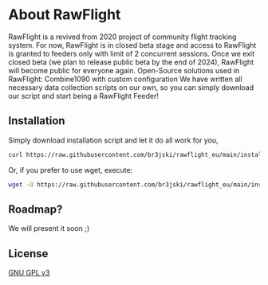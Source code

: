 # About RawFlight 

RawFlight is a revived from 2020 project of community flight tracking system. 
For now, RawFlight is in closed beta stage and access to RawFlight is granted to feeders only with limit of 2 concurrent sessions. Once we exit closed beta (we plan to release public beta by the end of 2024), RawFlight will become public for everyone again.
Open-Source solutions used in RawFlight: Combine1090 with custom configuration
We have written all necessary data collection scripts on our own, so you can simply download our script and start being a RawFlight Feeder!

## Installation

Simply download installation script and let it do all work for you, 

```bash
curl https://raw.githubusercontent.com/br3jski/rawflight_eu/main/install_rawflight.sh | bash
```
Or, if you prefer to use wget, execute: 
```bash
wget -O https://raw.githubusercontent.com/br3jski/rawflight_eu/main/install_rawflight.sh install_rawflight.sh | bash install_rawflight.sh
```

## Roadmap?
We will present it soon ;)

## License

[GNU GPL v3](https://www.gnu.org/licenses/gpl-3.0.en.html)